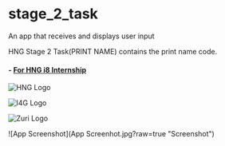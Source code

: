 # stage_2_task

An app that receives and displays user input

HNG Stage 2 Task(PRINT NAME) contains the print name code.

#### - [For HNG i8 Internship](https://zuri.team)

![HNG Logo](https://www.techzim.co.zw/wp-content/uploads/2018/04/TheHNGInternship-e1524228565227.png)

![I4G Logo](https://ingressive.org/wp-content/uploads/2020/05/I4G-Logo-Color-Cropped.png)

![Zuri Logo](https://res.cloudinary.com/zuri-team/image/upload/zuriboard/tenant-logo/ms5faj5pae6nd03wazk1.png)

![App Screenshot](App Screenhot.jpg?raw=true "Screenshot")


